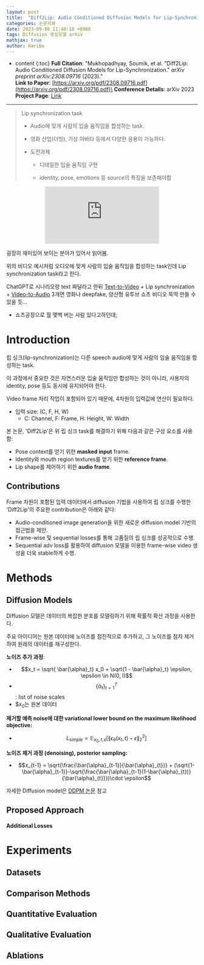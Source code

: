 ```yaml
---
layout: post
title:  "Diff2Lip: Audio Conditioned Diffusion Models for Lip-Synchronization."
categories: 논문리뷰
date: 2023-09-06 11:40:18 +0900
tags: Diffusion 생성모델 arXiv
mathjax: true
author: Haribo
---
```

* content
{:toc}
**Full Citation**: "Mukhopadhyay, Soumik, et al. "Diff2Lip: Audio Conditioned Diffusion Models for Lip-Synchronization." *arXiv preprint arXiv:2308.09716* (2023)."\
**Link to Paper**: [https://arxiv.org/pdf/2308.09716.pdf](https://arxiv.org/pdf/2308.09716.pdf)\
**Conference Details**: arXiv 2023\
**Project Page**: [Link](https://soumik-kanad.github.io/diff2lip/)

---

> Lip synchronization task
>
> * Audio에 맞게 사람의 입술 움직임을 합성하는 task.
>
> * 영화 산업(더빙), 가상 아바타 등에서 다양한 응용이 가능하다.
>
> * 도전과제
>   * 디테일한 입술 움직임 구현
>
>   * identity, pose, emotions 등 source의 특징을 보존해야함

<div class="responsive-video-container" style="text-align:center;">
    <iframe src="https://soumik-kanad.github.io/diff2lip/static/website_videos/hp1.mp4" frameborder="0" style="margin: 0 auto; display: block;" allowfullscreen></iframe>
</div>





굉장히 재미있어 보이는 분야가 있어서 읽어봄.

위의 비디오 예시처럼 오디오에 맞게 사람의 입술 움직임을 합성하는 task인데 Lip synchronization task라고 한다.

ChatGPT로 시나리오랑 text 짜달라고 한뒤 [Text-to-Video](https://arxiv.org/abs/2209.14792) + Lip synchronization + [Video-to-Audio](https://text-to-audio.github.io/) 3개면 영화나 deepfake, 양산형 유투브 쇼츠 비디오 뚝딱 만들 수 있을 듯...

* 쇼츠공장으로 월 몇백 버는 사람 있다고하던데;



# Introduction

립 싱크(lip-synchronization)는 다른 speech audio에 맞게 사람의 입술 움직임을 합성하는 task.

이 과정에서 중요한 것은 자연스러운 입술 움직임만 합성하는 것이 아니라, 사용자의 identity, pose 등도 동시에 유지되어야 한다.

Video frame 처리 작업이 포함되어 있기 때문에, 4차원의 입력값에 연산이 필요하다.

- 입력 size: (C, F, H, W)
  - C: Channel, F: Frame, H: Height, W: Width

본 논문, 'Diff2Lip'은 위 립 싱크 task를 해결하기 위해 다음과 같은 구성 요소를 사용함:

- Pose context를 얻기 위한 **masked input** frame.
- Identity와 mouth region textures를 얻기 위한 **reference frame**.
- Lip shape를 제어하기 위한 **audio frame**.

## Contributions

Frame 차원이 포함된 입력 데이터에서 diffusion 기법을 사용하여 립 싱크를 수행한 'Diff2Lip'의 주요한 contribution은 아래와 같다:

* Audio-conditioned image generation을 위한 새로운 diffusion model 기반의 접근법을 제안.
* Frame-wise 및 sequential losses를 통해 고품질의 립 싱크를 성공적으로 수행.
* Sequential adv loss를 활용하여 diffusion 모델을 이용한 frame-wise video 생성을 더욱 stable하게 수행.

# Methods

## Diffusion Models

Diffusion 모델은 데이터의 복잡한 분포를 모델링하기 위해 확률적 확산 과정을 사용한다. 

주요 아이디어는 원본 데이터에 노이즈를 점진적으로 추가하고, 그 노이즈를 점차 제거하여 원래의 데이터를 재구성한다.

**노이즈 추가 과정**:

* $$x_t = \sqrt{ \bar{\alpha}_t} x_0 + \sqrt{1 - \bar{\alpha}_t} \epsilon, \epsilon \in N(0, I)$$
* $$\left\{ \bar{\alpha}_t \right\}_{t=1}^{T}$$: list of noise scales
* $$x_0$는 원본 데이터

**제거할 예측 noise에 대한 variational lower bound on the maximum likelihood objective:**

* $$L_{simple} = \mathbb{E}_{x_0, t, \epsilon}\left [ \left\| \epsilon_\theta (x_t, t)-\epsilon \right\|_2^2 \right ]$$

**노이즈 제거 과정 (denoising), posterior sampling:**

* $$x_{t-1} =  \sqrt{\frac{\bar{\alpha}_{t-1}}{\bar{\alpha}_{t}}} + (\sqrt{1-\bar{\alpha}_{t-1}}-\sqrt{\frac{\bar{\alpha}_{t-1}(1-\bar{\alpha}_{t})}{\bar{\alpha}_{t}}})\cdot \epsilon$$



자세한 Diffusion model은 [DDPM 논문](https://arxiv.org/abs/2006.11239) 참고

## Proposed Approach

#### Additional Losses

# Experiments

## Datasets

## Comparison Methods

## Quantitative Evaluation

## Qualitative Evaluation

## Ablations


